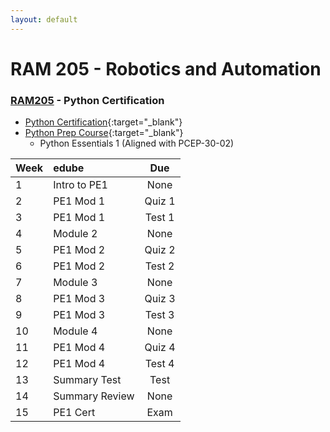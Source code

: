 ```yaml
---
layout: default
---
```


# RAM 205 - Robotics and Automation

### [RAM205](../) - Python Certification

- [Python Certification](https://pythoninstitute.org/certification/pcep-certification-entry-level/){:target="_blank"}
- [Python Prep Course](https://edube.org/study#){:target="_blank"}
    - Python Essentials 1 (Aligned with PCEP-30-02)

| Week  | edube| Due     |
| :------------- | :------------- | :----------: |
|  1  | Intro to PE1 | None |
|  2  | PE1 Mod 1  | Quiz 1 |
|  3  | PE1 Mod 1  | Test 1 |
|  4  | Module 2   | None   |
|  5  | PE1 Mod 2  | Quiz 2 |
|  6  | PE1 Mod 2  | Test 2 |
|  7  | Module 3   | None   |
|  8  | PE1 Mod 3  | Quiz 3 |
|  9  | PE1 Mod 3  | Test 3 |
|  10 | Module 4   | None   |
|  11 | PE1 Mod 4  | Quiz 4 |
|  12 | PE1 Mod 4  | Test 4 |
|  13 | Summary Test  | Test   |
|  14 | Summary Review | None |
|  15 | PE1 Cert   | Exam |






